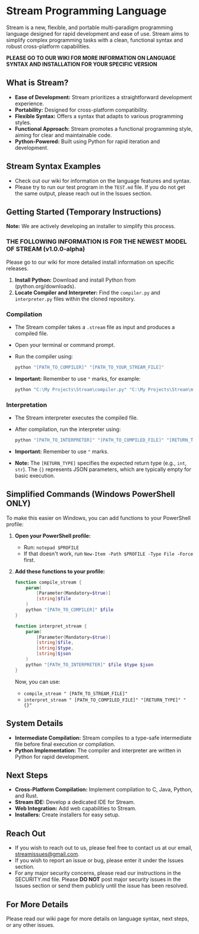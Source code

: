 # Stream Programming Language

Stream is a new, flexible, and portable multi-paradigm programming language designed for rapid development and ease of use. Stream aims to simplify complex programming tasks with a clean, functional syntax and robust cross-platform capabilities.

**PLEASE GO TO OUR WIKI FOR MORE INFORMATION ON LANGUAGE SYNTAX AND INSTALLATION FOR YOUR SPECIFIC VERSION**

## What is Stream?

* **Ease of Development:** Stream prioritizes a straightforward development experience.
* **Portability:** Designed for cross-platform compatibility.
* **Flexible Syntax:** Offers a syntax that adapts to various programming styles.
* **Functional Approach:** Stream promotes a functional programming style, aiming for clear and maintainable code.
* **Python-Powered:** Built using Python for rapid iteration and development.

## Stream Syntax Examples

* Check out our wiki for information on the language features and syntax.
* Please try to run our test program in the `TEST.md` file. If you do not get the same output, please reach out in the Issues section.

## Getting Started (Temporary Instructions)

**Note:** We are actively developing an installer to simplify this process.

### THE FOLLOWING INFORMATION IS FOR THE NEWEST MODEL OF STREAM (v1.0.0-alpha)

Please go to our wiki for more detailed install information on specific releases.

1.  **Install Python:** Download and install Python from (python.org/downloads).
2.  **Locate Compiler and Interpreter:** Find the `compiler.py` and `interpreter.py` files within the cloned repository.

### Compilation

* The Stream compiler takes a `.stream` file as input and produces a compiled file.
* Open your terminal or command prompt.
* Run the compiler using:

    ```powershell
    python "[PATH_TO_COMPILER]" "[PATH_TO_YOUR_STREAM_FILE]"
    ```

* **Important:** Remember to use `"` marks, for example:

    ```powershell
    python "C:\My Projects\Stream\compiler.py" "C:\My Projects\Stream\my program.stream"
    ```

### Interpretation

* The Stream interpreter executes the compiled file.
* After compilation, run the interpreter using:

    ```powershell
    python "[PATH_TO_INTERPRETER]" "[PATH_TO_COMPILED_FILE]" "[RETURN_TYPE]" "{}"
    ```

* **Important:** Remember to use `"` marks.
* **Note:** The `[RETURN_TYPE]` specifies the expected return type (e.g., `int`, `str`). The `{}` represents JSON parameters, which are typically empty for basic execution.

## Simplified Commands (Windows PowerShell ONLY)

To make this easier on Windows, you can add functions to your PowerShell profile:

1.  **Open your PowerShell profile:**
    * Run: `notepad $PROFILE`
    * If that doesn't work, run `New-Item -Path $PROFILE -Type File -Force` first.
2.  **Add these functions to your profile:**

    ```powershell
    function compile_stream {
        param(
            [Parameter(Mandatory=$true)]
            [string]$file
        )
        python "[PATH_TO_COMPILER]" $file
    }

    function interpret_stream {
        param(
            [Parameter(Mandatory=$true)]
            [string]$file,
            [string]$type,
            [string]$json
        )
        python "[PATH_TO_INTERPRETER]" $file $type $json
    }
    ```

    Now, you can use:

    * `compile_stream " [PATH_TO_STREAM_FILE]"`
    * `interpret_stream " [PATH_TO_COMPILED_FILE]" "[RETURN_TYPE]" "{}"`

## System Details

* **Intermediate Compilation:** Stream compiles to a type-safe intermediate file before final execution or compilation.
* **Python Implementation:** The compiler and interpreter are written in Python for rapid development.

## Next Steps

* **Cross-Platform Compilation:** Implement compilation to C, Java, Python, and Rust.
* **Stream IDE:** Develop a dedicated IDE for Stream.
* **Web Integration:** Add web capabilities to Stream.
* **Installers:** Create installers for easy setup.

## Reach Out

* If you wish to reach out to us, please feel free to contact us at our email, streamissues@gmail.com.
* If you wish to report an issue or bug, please enter it under the Issues section.
* For any major security concerns, please read our instructions in the SECURITY.md file. Please **DO NOT** post major security issues in the Issues section or send them publicly until the issue has been resolved.
  
## For More Details

Please read our wiki page for more details on language syntax, next steps, or any other issues.
